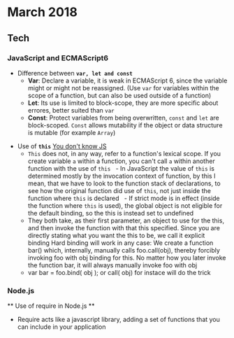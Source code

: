 March 2018
==========

Tech
----

### JavaScript and ECMAScript6



* Difference between **`var, let and const`**
   - **Var**: Declare a variable, it is weak in ECMAScript 6, since the variable might or might not be reassigned. (Use `var` for variables within the scope of a function, but can also be used outside of a function)
   - **Let**: Its use is limited to block-scope, they are more specific about errores, better suited than  `var`
   - **Const**: Protect variables from being overwritten, `const` and `let` are block-scoped. `Const` allows mutability if the object or data structure is mutable (for example `Array`)
   

- Use of **`this`** [You don't know JS](https://github.com/getify/You-Dont-Know-JS/blob/master/this%20%26%20object%20prototypes/)
   - `This` does not, in any way, refer to a function's lexical scope. If you create variable `a` within a function, you can't call `a` within another function with the use of `this`
   - In JavaScript the value of `this` is determined mostly by the invocation context of function, by this I mean, that we have to look to the function stack of declarations, to see how the original function did use of `this`, not just inside the function where `this` is declared
   - If strict mode is in effect (inside the function where `this` is used), the global object is not eligible for the default binding, so the this is instead set to undefined
   - They both take, as their first parameter, an object to use for the this, and then invoke the function with that this specified. Since you are directly stating what you want the this to be, we call it explicit binding
   Hard binding will work in any case: We create a function bar() which, internally, manually calls foo.call(obj), thereby forcibly invoking foo with obj binding for this. No matter how you later invoke the function bar, it will always manually invoke foo with obj
   - var bar = foo.bind( obj ); or call( obj) for instace will do the trick

### Node.js

** Use of require in Node.js **
   - Require acts like a javascript library, adding a set of functions that you can include in your application
